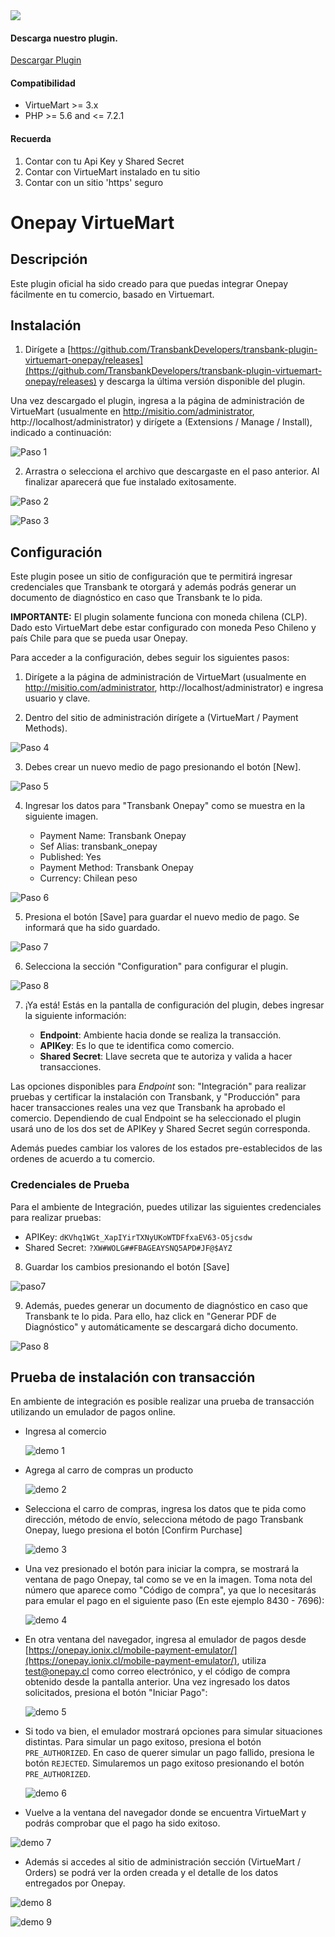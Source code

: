 <div class="data-menu-side-right">
  <div class="btn-side-right"><span><img src="/images/navbar.png"></span></div>
  <div class="block-cantainer">
    <h4>Descarga nuestro plugin.</h4>
    <a class="td_btn-more" target="_blank" href="https://github.com/TransbankDevelopers/transbank-plugin-virtuemart-onepay/releases/latest">Descargar Plugin</a>
    <br>
    <h4>Compatibilidad</h4>
    <ul>
      <li>VirtueMart >= 3.x</li>
      <li>PHP >= 5.6 and <= 7.2.1</li>
    </ul>
    <h4>Recuerda</h4>
    <ol>
      <li>Contar con tu Api Key y Shared Secret</li>
      <li>Contar con VirtueMart instalado en tu sitio</li>
      <li>Contar con un sitio 'https' seguro</li>
    </ol>
  </div>
</div>

<h1 class="toc-ignore">Onepay VirtueMart</h1>
<h1 style="display: none;">Onepay</h1>

## Descripción

Este plugin oficial ha sido creado para que puedas integrar Onepay fácilmente en tu comercio, basado en Virtuemart.

## Instalación

1. Dirígete a [https://github.com/TransbankDevelopers/transbank-plugin-virtuemart-onepay/releases](https://github.com/TransbankDevelopers/transbank-plugin-virtuemart-onepay/releases) y descarga la última versión disponible del plugin.

  Una vez descargado el plugin, ingresa a la página de administración de VirtueMart (usualmente en http://misitio.com/administrator, http://localhost/administrator) y dirígete a (Extensions / Manage / Install), indicado a continuación:

  ![Paso 1](/images/plug/virtue/onepay/paso1.png)

2. Arrastra o selecciona el archivo que descargaste en el paso anterior. Al finalizar aparecerá que fue instalado exitosamente.

  ![Paso 2](/images/plug/virtue/onepay/paso2.png)

  ![Paso 3](/images/plug/virtue/onepay/paso3.png)

## Configuración

Este plugin posee un sitio de configuración que te permitirá ingresar credenciales que Transbank te otorgará y además podrás generar un documento de diagnóstico en caso que Transbank te lo pida.

**IMPORTANTE:** El plugin solamente funciona con moneda chilena (CLP). Dado esto VirtueMart debe estar configurado con moneda Peso Chileno y país Chile para que se pueda usar Onepay.

Para acceder a la configuración, debes seguir los siguientes pasos:

1. Dirígete a la página de administración de VirtueMart (usualmente en http://misitio.com/administrator, http://localhost/administrator) e ingresa usuario y clave.

2. Dentro del sitio de administración dirígete a (VirtueMart / Payment Methods).

  ![Paso 4](/images/plug/virtue/onepay/paso4.png)

3. Debes crear un nuevo medio de pago presionando el botón [New].

  ![Paso 5](/images/plug/virtue/onepay/paso5.png)

4. Ingresar los datos para "Transbank Onepay" como se muestra en la siguiente imagen.

    - Payment Name: Transbank Onepay
    - Sef Alias: transbank_onepay
    - Published: Yes
    - Payment Method: Transbank Onepay
    - Currency: Chilean peso

  ![Paso 6](/images/plug/virtue/onepay/paso6.png)

5. Presiona el botón [Save] para guardar el nuevo medio de pago. Se informará que ha sido guardado.

  ![Paso 7](/images/plug/virtue/onepay/paso7.png)

6. Selecciona la sección "Configuration" para configurar el plugin.

  ![Paso 8](/images/plug/virtue/onepay/paso8.png)

7. ¡Ya está! Estás en la pantalla de configuración del plugin, debes ingresar la siguiente información:

   - **Endpoint**: Ambiente hacia donde se realiza la transacción.
   - **APIKey**: Es lo que te identifica como comercio.
   - **Shared Secret**: Llave secreta que te autoriza y valida a hacer transacciones.

  Las opciones disponibles para _Endpoint_ son: "Integración" para realizar pruebas y certificar la instalación con Transbank, y "Producción" para hacer transacciones reales una vez que Transbank ha aprobado el comercio. Dependiendo de cual Endpoint se ha seleccionado el plugin usará uno de los dos set de APIKey y Shared Secret según corresponda.

  Además puedes cambiar los valores de los estados pre-establecidos de las ordenes de acuerdo a tu comercio.

### Credenciales de Prueba

Para el ambiente de Integración, puedes utilizar las siguientes credenciales para realizar pruebas:

- APIKey: `dKVhq1WGt_XapIYirTXNyUKoWTDFfxaEV63-O5jcsdw`
- Shared Secret: `?XW#WOLG##FBAGEAYSNQ5APD#JF@$AYZ`

8. Guardar los cambios presionando el botón [Save]

  ![paso7](/images/plug/virtue/onepay/paso7.png)

9. Además, puedes generar un documento de diagnóstico en caso que Transbank te lo pida. Para ello, haz click en "Generar PDF de Diagnóstico" y automáticamente se descargará dicho documento.

  ![Paso 8](/images/plug/virtue/onepay/paso8.png)

## Prueba de instalación con transacción

En ambiente de integración es posible realizar una prueba de transacción utilizando un emulador de pagos online.

- Ingresa al comercio

  ![demo 1](/images/plug/virtue/onepay/demo1.png)

- Agrega al carro de compras un producto

  ![demo 2](/images/plug/virtue/onepay/demo2.png)

- Selecciona el carro de compras, ingresa los datos que te pida como dirección, método de envío, selecciona método de pago Transbank Onepay, luego presiona el botón [Confirm Purchase]

  ![demo 3](/images/plug/virtue/onepay/demo3.png)

- Una vez presionado el botón para iniciar la compra, se mostrará la ventana de pago Onepay, tal como se ve en la imagen. Toma nota del número que aparece como "Código de compra", ya que lo necesitarás para emular el pago en el siguiente paso (En este ejemplo 8430 - 7696):

  ![demo 4](/images/plug/virtue/onepay/demo4.png)

- En otra ventana del navegador, ingresa al emulador de pagos desde [https://onepay.ionix.cl/mobile-payment-emulator/](https://onepay.ionix.cl/mobile-payment-emulator/), utiliza test@onepay.cl como correo electrónico, y el código de compra obtenido desde la pantalla anterior. Una vez ingresado los datos solicitados, presiona el botón "Iniciar Pago":

  ![demo 5](/images/plug/virtue/onepay/demo5.png)

- Si todo va bien, el emulador mostrará opciones para simular situaciones distintas. Para simular un pago exitoso, presiona el botón `PRE_AUTHORIZED`. En caso de querer simular un pago fallido, presiona le botón `REJECTED`. Simularemos un pago exitoso presionando el botón `PRE_AUTHORIZED`.

  ![demo 6](/images/plug/virtue/onepay/demo6.png)

- Vuelve a la ventana del navegador donde se encuentra VirtueMart y podrás comprobar que el pago ha sido exitoso.

 ![demo 7](/images/plug/virtue/onepay/demo7.png)

- Además si accedes al sitio de administración sección (VirtueMart / Orders) se podrá ver la orden creada y el detalle de los datos entregados por Onepay.

 ![demo 8](/images/plug/virtue/onepay/demo8.png)

 ![demo 9](/images/plug/virtue/onepay/demo9.png)
